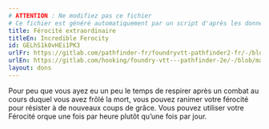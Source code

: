 ```yaml
---
# ATTENTION : Ne modifiez pas ce fichier
# Ce fichier est généré automatiquement par un script d'après les données du module Foundry VTT officiel et de sa traduction
title: Férocité extraordinaire
titleEn: Incredible Ferocity
id: GELhS1k0vHEi1PK3
urlFr: https://gitlab.com/pathfinder-fr/foundryvtt-pathfinder2-fr/-/blob/master/data/feats/GELhS1k0vHEi1PK3.htm
urlEn: https://gitlab.com/hooking/foundry-vtt---pathfinder-2e/-/blob/master/packs/data/feats.db/incredible-ferocity.json
layout: dons
---
```

Pour peu que vous ayez eu un peu le temps de respirer après un combat au cours duquel vous avez frôlé la mort, vous pouvez ranimer votre férocité pour résister à de nouveaux coups de grâce. Vous pouvez utiliser votre Férocité orque une fois par heure plutôt qu’une fois par jour.
